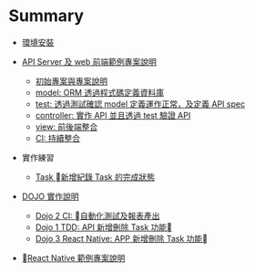 # Summary

<!-- * [Introduction](README.md)

* 01 現代軟體開發工法
    * MVC 分層開發觀念
    * TDD 測試驅動開發
    * DevOps 觀念概論
    * 前後端分離開發

* 為什麼要學 JavaScript
    * JavaScript 的至今發展狀況
    * JavaScript 應用案例 -->
* [環境安裝](./install.md)

* [API Server 及 web 前端範例專案說明](./004-js-workshop/readme.md)

    * [初始專案與專案說明](./004-js-workshop/004001-install.md)
    * [model: ORM 透過程式碼定義資料庫](./004-js-workshop/004002-model.md)
    * [test: 透過測試確認 model 定義運作正常，及定義 API spec](./004-js-workshop/004003-test.md)
    * [controller: 實作 API 並且透過 test 驗證 API](./004-js-workshop/004004-controller.md)
    * [view: 前後端整合](./004-js-workshop/004005-view.md)
    * [CI: 持續整合](./004-js-workshop/004006-ci.md)

* 實作練習
    * [Task 新增紀錄 Task 的完成狀態](./005-js-practice/005001-task-completed.md)


* [DOJO 實作說明](./dojo/readme.md)
    
    * [Dojo 2 CI: 自動化測試及報表產出](./dojo/005002-ci-test.md)
    * [Dojo 1 TDD: API 新增刪除 Task 功能](./dojo/005002-api-delete.md)
    * [Dojo 3 React Native: APP 新增刪除 Task 功能](./dojo/005002-app-delete.md)


* [React Native 範例專案說明](./005-js-workshop/readme.md)
